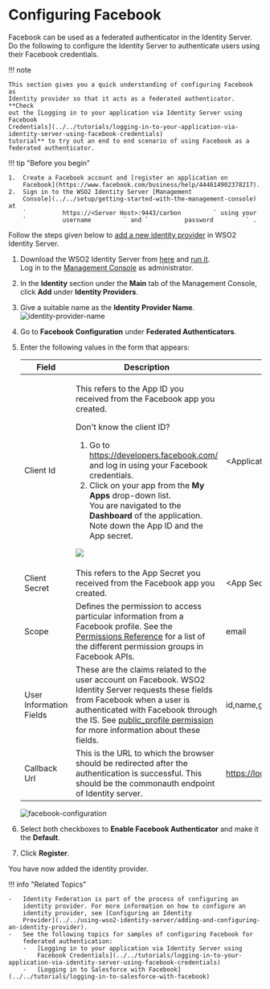 # Configuring Facebook

Facebook can be used as a federated authenticator in the Identity
Server. Do the following to configure the Identity Server to
authenticate users using their Facebook credentials.

!!! note
    
    This section gives you a quick understanding of configuring Facebook as
    Identity provider so that it acts as a federated authenticator. **Check
    out the [Logging in to your application via Identity Server using
    Facebook
    Credentials](../../tutorials/logging-in-to-your-application-via-identity-server-using-facebook-credentials)
    tutorial** to try out an end to end scenario of using Facebook as a
    federated authenticator.
    
!!! tip "Before you begin"
    
    1.  Create a Facebook account and [register an application on
        Facebook](https://www.facebook.com/business/help/444614902378217).
    2.  Sign in to the WSO2 Identity Server [Management
        Console](../../setup/getting-started-with-the-management-console) at
        `          https://<Server Host>:9443/carbon         ` using your
        `          username         ` and `          password         ` .
    

Follow the steps given below to [add a new identity
provider](../../using-wso2-identity-server/adding-and-configuring-an-identity-provider) in WSO2
Identity Server.
	
1.  Download the WSO2 Identity Server from
    [here](http://wso2.com/products/identity-server/) and [run
    it](../../setup/running-the-product).  
    Log in to the [Management
    Console](../../setup/getting-started-with-the-management-console) as
    administrator.
    
2.  In the **Identity** section under the **Main** tab of the Management
    Console, click **Add** under **Identity Providers**.
    
3.  Give a suitable name as the **Identity Provider Name**.  
    ![identity-provider-name](../../assets/img/tutorials/identity-provider-name.png)
    
4.  Go to **Facebook Configuration** under **Federated Authenticators**.

5.  Enter the following values in the form that appears:

    <table>
    <thead>
    <tr class="header">
    <th>Field</th>
    <th>Description</th>
    <th>Sample Value</th>
    </tr>
    </thead>
    <tbody>
    <tr class="odd">
    <td>Client Id</td>
    <td><div class="content-wrapper">
    <p>This refers to the App ID you received from the Facebook app you created.</p>
    <div class="admonition info">
	<p class="admonition-title">Don't know the client ID?</p>
    <ol>
    <li>Go to <a href="https://developers.facebook.com/">https://developers.facebook.com/</a> and log in using your Facebook credentials.</li>
    <li>Click on your app from the <strong>My Apps</strong> drop-down list.<br />
    You are navigated to the <strong>Dashboard</strong> of the application. Note down the App ID and the App secret.</li>
    </ol>
    <p><img src="../../assets/img/tutorials/app-id-app-secret.png"></p>
    </div>
    </div></td>
    <td><div class="content-wrapper">
    <p>&lt;Application ID of the Facebook App&gt;</p>
    <p><br />
    </p>
    </div></td>
    </tr>
    <tr class="even">
    <td>Client Secret</td>
    <td>This refers to the App Secret you received from the Facebook app you created.</td>
    <td>&lt;App Secret of the Facebook App&gt;</td>
    </tr>
    <tr class="odd">
    <td>Scope</td>
    <td>Defines the permission to access particular information from a Facebook profile. See the <a href="https://developers.facebook.com/docs/facebook-login/permissions">Permissions Reference</a> for a list of the different permission groups in Facebook APIs.</td>
    <td>email</td>
    </tr>
    <tr class="even">
    <td>User Information Fields</td>
    <td>These are the claims related to the user account on Facebook. WSO2 Identity Server requests these fields from Facebook when a user is authenticated with Facebook through the IS. See <a href="https://developers.facebook.com/docs/facebook-login/permissions#reference-public_profile">public_profile permission</a> for more information about these fields.</td>
    <td>id,name,gender,email,first_name,last_name,age_range,link</td>
    </tr>
    <tr class="odd">
    <td>Callback Url</td>
    <td>This is the URL to which the browser should be redirected after the authentication is successful. This should be the commonauth endpoint of Identity server.</td>
    <td><a href="https://localhost:9443/commonauth">https://localhost:9443/commonauth</a></td>
    </tr>
    </tbody>
    </table>

    ![facebook-configuration](../../assets/img/tutorials/facebook-configuration.png)

6.  Select both checkboxes to **Enable Facebook Authenticator** and make
    it the **Default**.

7.  Click **Register**.

You have now added the identity provider.

!!! info "Related Topics"

	-   Identity Federation is part of the process of configuring an
		identity provider. For more information on how to configure an
		identity provider, see [Configuring an Identity
		Provider](../../using-wso2-identity-server/adding-and-configuring-an-identity-provider).
	-   See the following topics for samples of configuring Facebook for
		federated authentication:
		-   [Logging in to your application via Identity Server using
			Facebook Credentials](../../tutorials/logging-in-to-your-application-via-identity-server-using-facebook-credentials)
		-   [Logging in to Salesforce with Facebook](../../tutorials/logging-in-to-salesforce-with-facebook)
